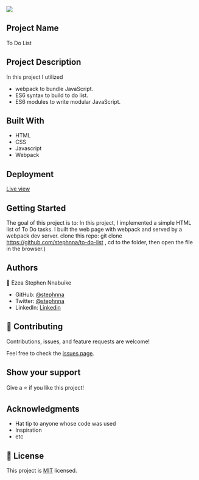 ![](https://img.shields.io/badge/Microverse-blueviolet)

## Project Name 
To Do List 

## Project Description
In this project I utilized
- webpack to bundle JavaScript.
- ES6 syntax to build to do list.
- ES6 modules to write modular JavaScript.

## Built With
- HTML
- CSS
- Javascript 
- Webpack

## Deployment

[Live view](https://stephnna.github.io/to-do-list/dist/)

## Getting Started

The goal of this project is to:
In this project, I implemented a simple HTML list of To Do tasks. I built the web page with webpack and served by a webpack dev server.
clone this repo: git clone https://github.com/stephnna/to-do-list , cd to the folder, then open the file in the browser.)

## Authors
👤 Ezea Stephen Nnabuike
- GitHub: [@stephnna](https://github.com/stephnna)
- Twitter: [@stephnna](https://twitter.com/stephnna)
- LinkedIn: [Linkedin](https://www.linkedin.com/in/stephen-nnabuike-ezea-143b97170/)

## 🤝 Contributing

Contributions, issues, and feature requests are welcome!

Feel free to check the [issues page](../../issues/).

## Show your support

Give a ⭐️ if you like this project!

## Acknowledgments

- Hat tip to anyone whose code was used
- Inspiration
- etc

## 📝 License

This project is [MIT](./MIT.md) licensed.
